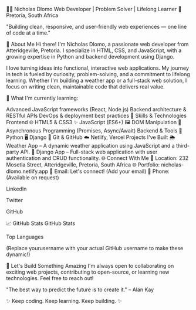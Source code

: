 👨‍💻 Nicholas Dlomo
Web Developer | Problem Solver | Lifelong Learner
📍 Pretoria, South Africa

"Building clean, responsive, and user-friendly web experiences — one line of code at a time." 

🚀 About Me
Hi there! I'm Nicholas Dlomo, a passionate web developer from Atteridgeville, Pretoria. I specialize in HTML, CSS, and JavaScript, with a growing expertise in Python and backend development using Django.

I love turning ideas into functional, interactive web applications. My journey in tech is fueled by curiosity, problem-solving, and a commitment to lifelong learning. Whether I'm building a weather app or a full-stack web solution, I focus on writing clean, maintainable code that delivers real value.

🔧 What I'm currently learning:

Advanced JavaScript frameworks (React, Node.js)
Backend architecture & RESTful APIs
DevOps & deployment best practices
💼 Skills & Technologies
Frontend
🌐 HTML5 & CSS3
✨ JavaScript (ES6+)
🖼 DOM Manipulation
🔄 Asynchronous Programming (Promises, Async/Await)
Backend & Tools
🐍 Python
🖥 Django
🔁 Git & GitHub
☁️ Netlify, Vercel
Projects I've Built
🌦️ Weather App – A dynamic weather application using JavaScript and a third-party API.
📂 Django App – Full-stack web application with user authentication and CRUD functionality.
🌐 Connect With Me
📍 Location: 232 Mosetla Street, Atteridgeville, Pretoria, South Africa
🌐 Portfolio: nicholas-dlomo.netlify.app
📧 Email: Let's connect! (Add your email)
📱 Phone: (Available on request)

LinkedIn

Twitter

GitHub

📈 GitHub Stats
GitHub Stats

Top Languages

(Replace yourusername with your actual GitHub username to make these dynamic!)

📂 Let's Build Something Amazing
I'm always open to collaborating on exciting web projects, contributing to open-source, or learning new technologies. Feel free to reach out!

"The best way to predict the future is to create it." – Alan Kay 

✨ Keep coding. Keep learning. Keep building. ✨
